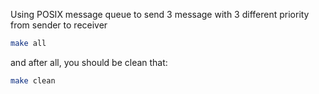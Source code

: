 Using POSIX message queue to send 3 message with 3 different priority from sender to receiver
```bash
make all
```

and after all, you should be clean that:
```bash 
make clean
```